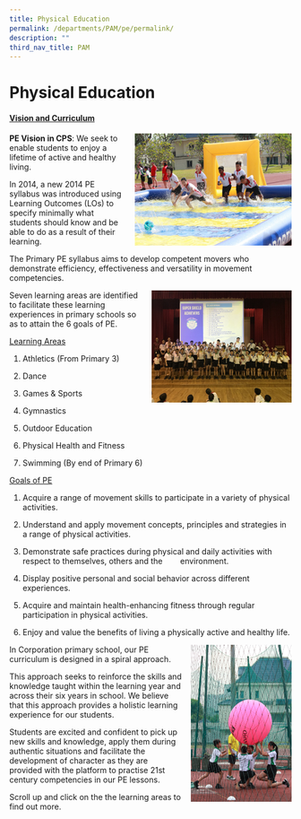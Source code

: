 ```yaml
---
title: Physical Education
permalink: /departments/PAM/pe/permalink/
description: ""
third_nav_title: PAM
---
```

Physical Education 
===================
#### <u>Vision and Curriculum</u>

<img src="/images/PE1.jpeg" style="width:280px;height:200px;margin-left:15px;" align = "right">


**PE Vision in CPS**: We seek to enable students to enjoy a lifetime of active and healthy living.  

  

In 2014, a new 2014 PE syllabus was introduced using Learning Outcomes (LOs) to specify minimally what students should know and be able to do as a result of their learning.   

  

The Primary PE syllabus aims to develop competent movers who demonstrate efficiency, effectiveness and versatility in movement competencies.



<img src="/images/PE2.jpeg" style="width:250px;height:200px;margin-left:15px;" align = "right">

Seven learning areas are identified to facilitate these learning experiences in primary schools so as to attain the 6 goals of PE. 

  

<u>Learning Areas</u>

  

1. Athletics (From Primary 3)

2. Dance

3. Games & Sports

4. Gymnastics

5. Outdoor Education

6. Physical Health and Fitness

7. Swimming (By end of Primary 6)



<u>Goals of PE</u>

  

1. Acquire a range of movement skills to participate in a variety of physical activities.

2. Understand and apply movement concepts, principles and strategies in a range of physical activities.

3. Demonstrate safe practices during physical and daily activities with respect to themselves, others and the        environment.

4. Display positive personal and social behavior across different experiences.

5. Acquire and maintain health-enhancing fitness through regular participation in physical activities.

6. Enjoy and value the benefits of living a physically active and healthy life.


<img src="/images/PE3.jpeg" style="width:180px;height:280px;margin-left:15px;" align = "right">

In Corporation primary school, our PE curriculum is designed in a spiral approach. 

This approach seeks to reinforce the skills and knowledge taught within the learning year and across their six years in school. We believe that this approach provides a holistic learning experience for our students. 

  

Students are excited and confident to pick up new skills and knowledge, apply them during authentic situations and facilitate the development of character as they are provided with the platform to practise 21st century competencies in our PE lessons.

  

  

  

Scroll up and click on the the learning areas to find out more.